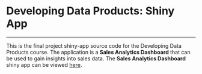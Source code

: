 # Developing Data Products: Shiny App
---

This is the final project shiny-app source code for the Developing Data Products course. The application is a __Sales Analytics Dashboard__ that can be used to gain insights into sales data. The __Sales Analytics Dashboard__ shiny app can be viewed [here]( https://mdancho84.shinyapps.io/shiny-app/). 
